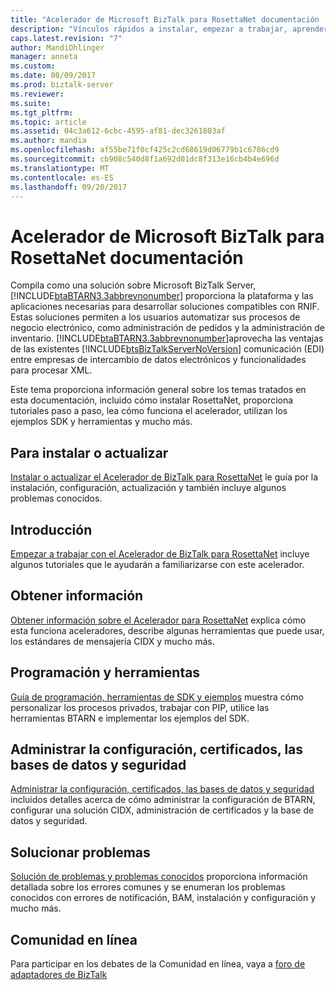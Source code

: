 ```yaml
---
title: "Acelerador de Microsoft BizTalk para RosettaNet documentación | Documentos de Microsoft"
description: "Vínculos rápidos a instalar, empezar a trabajar, aprender, programación y herramientas, administración y solución de problemas del Acelerador para RosettaNet (BTARN) en BizTalk Server"
caps.latest.revision: "7"
author: MandiOhlinger
manager: anneta
ms.custom: 
ms.date: 08/09/2017
ms.prod: biztalk-server
ms.reviewer: 
ms.suite: 
ms.tgt_pltfrm: 
ms.topic: article
ms.assetid: 04c3a612-6cbc-4595-af81-dec3261803af
ms.author: mandia
ms.openlocfilehash: af55be71f0cf425c2cd68619d06779b1c6786cd9
ms.sourcegitcommit: cb908c540d8f1a692d01dc8f313e16cb4b4e696d
ms.translationtype: MT
ms.contentlocale: es-ES
ms.lasthandoff: 09/20/2017
---
```

# <a name="microsoft-biztalk-accelerator-for-rosettanet-documentation"></a>Acelerador de Microsoft BizTalk para RosettaNet documentación

 Compila como una solución sobre Microsoft BizTalk Server, [!INCLUDE[btaBTARN3.3abbrevnonumber](../../includes/btabtarn3-3abbrevnonumber-md.md)] proporciona la plataforma y las aplicaciones necesarias para desarrollar soluciones compatibles con RNIF. Estas soluciones permiten a los usuarios automatizar sus procesos de negocio electrónico, como administración de pedidos y la administración de inventario. [!INCLUDE[btaBTARN3.3abbrevnonumber](../../includes/btabtarn3-3abbrevnonumber-md.md)]aprovecha las ventajas de las existentes [!INCLUDE[btsBizTalkServerNoVersion](../../includes/btsbiztalkservernoversion-md.md)] comunicación (EDI) entre empresas de intercambio de datos electrónicos y funcionalidades para procesar XML.  

Este tema proporciona información general sobre los temas tratados en esta documentación, incluido cómo instalar RosettaNet, proporciona tutoriales paso a paso, lea cómo funciona el acelerador, utilizan los ejemplos SDK y herramientas y mucho más.

## <a name="install-or-upgrade"></a>Para instalar o actualizar
[Instalar o actualizar el Acelerador de BizTalk para RosettaNet](install-configure-upgrade-uninstall-troubleshoot-rosettanet.md) le guía por la instalación, configuración, actualización y también incluye algunos problemas conocidos.

## <a name="get-started"></a>Introducción
[Empezar a trabajar con el Acelerador de BizTalk para RosettaNet](get-started-with-biztalk-accelerator-for-rosettanet.md) incluye algunos tutoriales que le ayudarán a familiarizarse con este acelerador.

## <a name="learn"></a>Obtener información
[Obtener información sobre el Acelerador para RosettaNet](learn-the-rosettanet-accelerator-and-the-biztalk-tools-available.md) explica cómo esta funciona aceleradores, describe algunas herramientas que puede usar, los estándares de mensajería CIDX y mucho más.

## <a name="programming-and-tooling"></a>Programación y herramientas
[Guía de programación, herramientas de SDK y ejemplos](programming-guide-SDK-tools-and-samples.md) muestra cómo personalizar los procesos privados, trabajar con PIP, utilice las herramientas BTARN e implementar los ejemplos del SDK. 

## <a name="manage-configuration-certificates-databases-and-security"></a>Administrar la configuración, certificados, las bases de datos y seguridad
[Administrar la configuración, certificados, las bases de datos y seguridad](manage-configuration-certificates-databases-security.md) incluidos detalles acerca de cómo administrar la configuración de BTARN, configurar una solución CIDX, administración de certificados y la base de datos y seguridad.

## <a name="troubleshooting"></a>Solucionar problemas
[Solución de problemas y problemas conocidos](troubleshooting-and-known-issues-in-rosettanet.md) proporciona información detallada sobre los errores comunes y se enumeran los problemas conocidos con errores de notificación, BAM, instalación y configuración y mucho más.

## <a name="online-community"></a>Comunidad en línea  
 Para participar en los debates de la Comunidad en línea, vaya a [foro de adaptadores de BizTalk](https://social.msdn.microsoft.com/Forums/en-US/home?forum=biztalkr2adapters)
